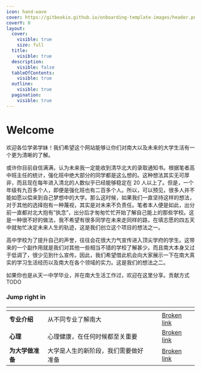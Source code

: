 ```yaml
---
icon: hand-wave
cover: https://gitbookio.github.io/onboarding-template-images/header.png
coverY: 0
layout:
  cover:
    visible: true
    size: full
  title:
    visible: true
  description:
    visible: false
  tableOfContents:
    visible: true
  outline:
    visible: true
  pagination:
    visible: true
---
```


# Welcome

欢迎各位学弟学妹！我们希望这个网站能够让你们对南大以及未来的大学生活有一个更为清晰的了解。

或许你目前自信满满，认为未来我一定能收到清华北大的录取通知书。根据笔者高中班主任的统计，强化班中绝大部分的同学都是这么想的。这种想法其实无可厚非，而且现在每年进入清北的人数似乎已经能够稳定在 20 人以上了。但是，一个年级有九百多个人，即便是强化班也有二百多个人。所以，可以预见，很多人并不能如愿以偿来到自己梦想中的大学。那么这时候，如果我们一直坚持这样的想法，对于其他的选择抱有一种蔑视，其实是对未来不负责任。笔者本人便是如此，出分前一直都对北大抱有“执念”，出分后才匆匆忙忙开始了解自己能上的那些学校。这是一种很不好的做法，我不希望有很多同学在未来走同样的路，在填志愿的四五天中就匆忙决定未来人生的轨迹，这是我们创立这个项目的想法之一。

高中学校为了提升自己的声誉，往往会花很大力气宣传进入顶尖学府的学生。这带来的一个副作用就是我们对其他一些相当不错的学校了解甚少。而且南大本身又过于低调了，很少见到什么宣传。因此，我们希望借此机会向大家展示一下在南大真实的学习生活经历以及南大在各个领域的实力。这是我们的想法之二。

如果你也是从天一中学毕业，并在南大生活工作过，欢迎在这里分享。贡献方式 TODO

### Jump right in

<table data-view="cards"><thead><tr><th></th><th></th><th data-hidden data-card-cover data-type="files"></th><th data-hidden></th><th data-hidden data-card-target data-type="content-ref"></th></tr></thead><tbody><tr><td><strong>专业介绍</strong></td><td>从不同专业了解南大</td><td></td><td></td><td><a href="broken-reference">Broken link</a></td></tr><tr><td><strong>心理</strong></td><td>心理健康，在任何时候都至关重要</td><td></td><td></td><td><a href="broken-reference">Broken link</a></td></tr><tr><td><strong>为大学做准备</strong></td><td>大学是人生的新阶段，我们需要做好准备</td><td></td><td></td><td><a href="broken-reference">Broken link</a></td></tr></tbody></table>
